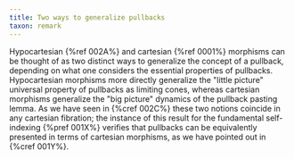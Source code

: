 ```yaml
---
title: Two ways to generalize pullbacks
taxon: remark
---
```


Hypocartesian {%ref 002A%} and cartesian {%ref 0001%} morphisms can be thought
of as two distinct ways to generalize the concept of a pullback, depending on
what one considers the essential properties of pullbacks. Hypocartesian
morphisms more directly generalize the "little picture" universal property of
pullbacks as limiting cones, whereas cartesian morphisms generalize the "big
picture" dynamics of the pullback pasting lemma. As we have seen in {%cref
002C%} these two notions coincide in any cartesian fibration; the instance of
this result for the fundamental self-indexing {%pref 001X%} verifies that
pullbacks can be equivalently presented in terms of cartesian morphisms, as we
have pointed out in {%cref 001Y%}.

